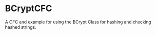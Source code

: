 BCryptCFC
=========

A CFC and example for using the BCrypt Class for hashing and checking hashed strings.
